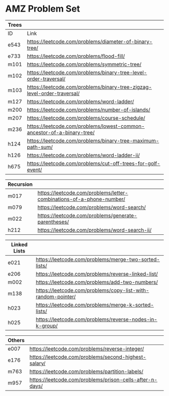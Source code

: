 # AMZ Problem Set 

| Trees | |
| --- | --- |
| ID | Link |
| e543 | https://leetcode.com/problems/diameter-of-binary-tree/ |
| e733 | https://leetcode.com/problems/flood-fill/ |
| m101 | https://leetcode.com/problems/symmetric-tree/ |
| m102 | https://leetcode.com/problems/binary-tree-level-order-traversal/ |
| m103 | https://leetcode.com/problems/binary-tree-zigzag-level-order-traversal/ |
| m127 | https://leetcode.com/problems/word-ladder/ |
| m200 | https://leetcode.com/problems/number-of-islands/ |
| m207 | https://leetcode.com/problems/course-schedule/ |
| m236 | https://leetcode.com/problems/lowest-common-ancestor-of-a-binary-tree/ |
| h124 | https://leetcode.com/problems/binary-tree-maximum-path-sum/ |
| h126 | https://leetcode.com/problems/word-ladder-ii/ |
| h675 | https://leetcode.com/problems/cut-off-trees-for-golf-event/ |

| Recursion | |
| --- | --- |
| m017 | https://leetcode.com/problems/letter-combinations-of-a-phone-number/ |
| m079 | https://leetcode.com/problems/word-search/ |
| m022 | https://leetcode.com/problems/generate-parentheses/ |
| h212 | https://leetcode.com/problems/word-search-ii/ |

| Linked Lists | |
| --- | --- |
| e021 | https://leetcode.com/problems/merge-two-sorted-lists/|
| e206 | https://leetcode.com/problems/reverse-linked-list/ |
| m002 | https://leetcode.com/problems/add-two-numbers/ |
| m138 | https://leetcode.com/problems/copy-list-with-random-pointer/ |
| h023 | https://leetcode.com/problems/merge-k-sorted-lists/ |
| h025 | https://leetcode.com/problems/reverse-nodes-in-k-group/ |

| Others | |
| --- | --- |
| e007 | https://leetcode.com/problems/reverse-integer/ |
| e176 | https://leetcode.com/problems/second-highest-salary/ |
| m763 | https://leetcode.com/problems/partition-labels/ |
| m957 | https://leetcode.com/problems/prison-cells-after-n-days/ |